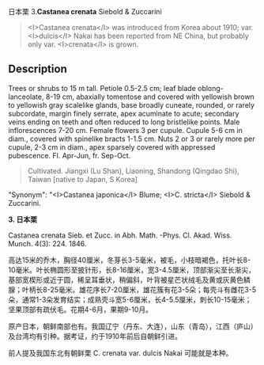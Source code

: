 日本栗
3.**Castanea crenata** Siebold & Zuccarini

> &lt;I&gt;Castanea crenata&lt;/I&gt; was introduced from Korea about 1910; var. &lt;I&gt;dulcis&lt;/I&gt; Nakai has been reported from NE China, but probably only var. &lt;I&gt;crenata&lt;/I&gt; is grown.


## Description
Trees or shrubs to 15 m tall. Petiole 0.5-2.5 cm; leaf blade oblong-lanceolate, 8-19 cm, abaxially tomentose and covered with yellowish brown to yellowish gray scalelike glands, base broadly cuneate, rounded, or rarely subcordate, margin finely serrate, apex acuminate to acute; secondary veins ending on teeth and often reduced to long bristlelike points. Male inflorescences 7-20 cm. Female flowers 3 per cupule. Cupule 5-6 cm in diam., covered with spinelike bracts 1-1.5 cm. Nuts 2 or 3 or rarely more per cupule, 2-3 cm in diam., apex sparsely covered with appressed pubescence. Fl. Apr-Jun, fr. Sep-Oct.


> Cultivated. Jiangxi (Lu Shan), Liaoning, Shandong (Qingdao Shi), Taiwan [native to Japan, S Korea]

  "Synonym": "&lt;I&gt;Castanea japonica&lt;/I&gt; Blume; &lt;I&gt;C. stricta&lt;/I&gt; Siebold &amp; Zuccarini.

**3. 日本栗**

Castanea crenata Sieb. et Zucc. in Abh. Math. -Phys. Cl. Akad. Wiss. Munch. 4(3): 224. 1846.

高达15米的乔木，胸径40厘米，冬芽长3-5毫米，被毛，小枝暗褐色，托叶长8-10毫米。叶长椭圆形至披针形，长8-16厘米，宽3-4.5厘米，顶部渐尖至长渐尖，基部宽楔形或近于圆，稀呈耳垂状，稍偏斜，叶背被星芒状绒毛及黄或灰黄色鳞腺；叶柄长8-25毫米。雄花序长7-20厘米，雄花簇有花3-5朵；每壳斗有雌花3-5朵，通常1-3朵发育结实；成熟壳斗宽5-6厘米，长4-5.5厘米，刺长10-15毫米；坚果顶部有疏伏毛。花期4-6月，果期9-10月。

原产日本，朝鲜南部也有。我国辽宁（丹东、大连），山东（青岛），江西（庐山）及台湾均有引种。据考证，约于1910年前后自朝鲜引进。

前人提及我国东北有朝鲜栗 C. crenata var. dulcis Nakai 可能就是本种。
